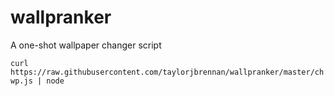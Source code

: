 wallpranker
===========

A one-shot wallpaper changer script

`curl https://raw.githubusercontent.com/taylorjbrennan/wallpranker/master/chwp.js | node`
